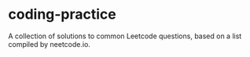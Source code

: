 # coding-practice
A collection of solutions to common Leetcode questions, based on a list compiled by neetcode.io.
